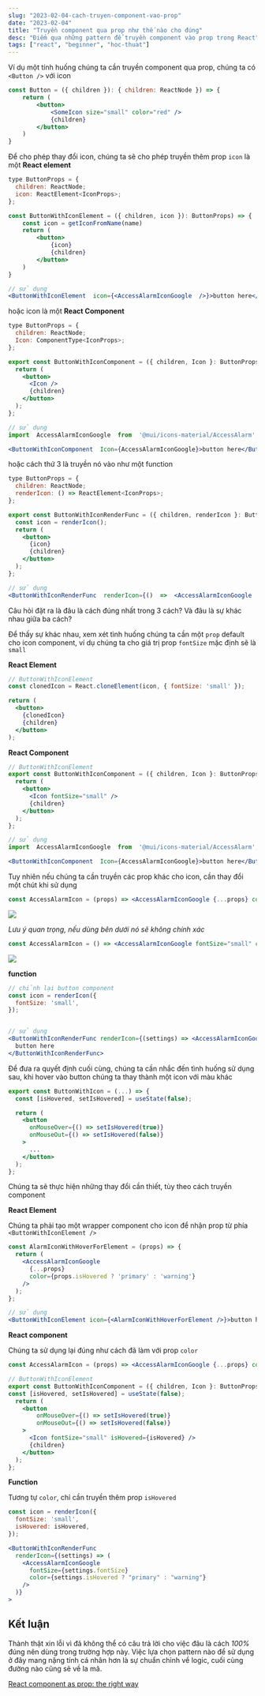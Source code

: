 ```yaml
---
slug: "2023-02-04-cach-truyen-component-vao-prop"
date: "2023-02-04"
title: "Truyền component qua prop như thế nào cho đúng"
desc: "Điểm qua những pattern để truyền component vào prop trong React"
tags: ["react", "beginner", "hoc-thuat"]
---
```


Ví dụ một tính huống chúng ta cần truyền component qua prop, chúng ta có `<Button />` với icon

```jsx
const Button = ({ children }): { children: ReactNode }) => {
	return (
		<button>
			<SomeIcon size="small" color="red" />
			{children}
		</button>
	)
}
```

Để cho phép thay đổi icon, chúng ta sẽ cho phép truyền thêm prop `icon` là một **React element**

```jsx
type ButtonProps = {
  children: ReactNode;
  icon: ReactElement<IconProps>;
};

const ButtonWithIconElement = ({ children, icon }): ButtonProps) => {
	const icon = getIconFromName(name)
	return (
		<button>
			{icon}
			{children}
		</button>
	)
}

// sử dụng
<ButtonWithIconElement  icon={<AccessAlarmIconGoogle  />}>button here</ButtonWithIconElement>
```

hoặc icon là một **React Component**

```jsx
type ButtonProps = {
  children: ReactNode;
  Icon: ComponentType<IconProps>;
};

export const ButtonWithIconComponent = ({ children, Icon }: ButtonProps) => {
  return (
    <button>
      <Icon />
      {children}
    </button>
  );
};

// sử dụng
import  AccessAlarmIconGoogle  from  '@mui/icons-material/AccessAlarm';

<ButtonWithIconComponent  Icon={AccessAlarmIconGoogle}>button here</ButtonWithIconComponent>;
```

hoặc cách thứ 3 là truyền nó vào như một function

```jsx
type ButtonProps = {
  children: ReactNode;
  renderIcon: () => ReactElement<IconProps>;
};

export const ButtonWithIconRenderFunc = ({ children, renderIcon }: ButtonProps) => {
  const icon = renderIcon();
  return (
    <button>
      {icon}
      {children}
    </button>
  );
};

// sử dụng
<ButtonWithIconRenderFunc  renderIcon={()  =>  <AccessAlarmIconGoogle  />}>button here</ButtonWithIconRenderFunc>
```

Câu hỏi đặt ra là đâu là cách đúng nhất trong 3 cách? Và đâu là sự khác nhau giữa ba cách?

Để thấy sự khác nhau, xem xét tình huống chúng ta cần một `prop` default cho icon component, ví dụ chúng ta cho giá trị prop `fontSize` mặc định sẽ là `small`

**React Element**

```jsx
// ButtonWithIconElement
const clonedIcon = React.cloneElement(icon, { fontSize: 'small' });

return (
  <button>
    {clonedIcon}
    {children}
  </button>
);
```

**React Component**

```jsx
// ButtonWithIconElement
export const ButtonWithIconComponent = ({ children, Icon }: ButtonProps) => {
  return (
    <button>
      <Icon fontSize="small" />
      {children}
    </button>
  );
};

// sử dụng
import  AccessAlarmIconGoogle  from  '@mui/icons-material/AccessAlarm';

<ButtonWithIconComponent  Icon={AccessAlarmIconGoogle}>button here</ButtonWithIconComponent>;
```

Tuy nhiên nếu chúng ta cần truyền các prop khác cho icon, cần thay đổi một chút khi sử dụng

```jsx
const AccessAlarmIcon = (props) => <AccessAlarmIconGoogle {...props} color="error" />;
```
![](https://www.developerway.com/assets/components-in-props/mental-circle-with-props-example.png)

*Lưu ý quan trọng, nếu dùng bên dưới nó sẽ không chính xác*

```jsx
const AccessAlarmIcon = () => <AccessAlarmIconGoogle fontSize="small" color="error" />;
```

![](https://www.developerway.com/assets/components-in-props/mental-circle-example.png)

**function**

```jsx
// chỉnh lại button component
const icon = renderIcon({
  fontSize: 'small',
});


// sử dụng
<ButtonWithIconRenderFunc renderIcon={(settings) => <AccessAlarmIconGoogle fontSize={settings.fontSize} color="success" />}>
  button here
</ButtonWithIconRenderFunc>
```

Để đưa ra quyết định cuối cùng, chúng ta cần nhắc đến tình huống sử dụng sau, khi hover vào button chúng ta thay thành một icon với màu khác

```jsx
export const ButtonWithIcon = (...) => {
  const [isHovered, setIsHovered] = useState(false);

  return (
    <button
      onMouseOver={() => setIsHovered(true)}
      onMouseOut={() => setIsHovered(false)}
    >
      ...
    </button>
  );
};
```

Chúng ta sẽ thực hiện những thay đổi cần thiết, tùy theo cách truyền component

**React Element**

Chúng ta phải tạo một wrapper component cho icon để nhận prop từ phía `<ButtonWithIconElement />`

```jsx
const AlarmIconWithHoverForElement = (props) => {
  return (
    <AccessAlarmIconGoogle
      {...props}
      color={props.isHovered ? 'primary' : 'warning'}
    />
  );
};

// sử dụng
<ButtonWithIconElement icon={<AlarmIconWithHoverForElement />}>button here</ButtonWithIconElement>
```

**React component**

Chúng ta sử dụng lại đúng như cách đã làm với prop `color`

```jsx
const AccessAlarmIcon = (props) => <AccessAlarmIconGoogle {...props} color="error" />;

// ButtonWithIconElement
export const ButtonWithIconComponent = ({ children, Icon }: ButtonProps) => {
const [isHovered, setIsHovered] = useState(false);
  return (
    <button
	    onMouseOver={() => setIsHovered(true)}
	    onMouseOut={() => setIsHovered(false)}
    >
      <Icon fontSize="small" isHovered={isHovered} />
      {children}
    </button>
  );
};
```

**Function**

Tương tự `color`, chỉ cần truyền thêm prop `isHovered`

```jsx
const icon = renderIcon({
  fontSize: 'small',
  isHovered: isHovered,
});

<ButtonWithIconRenderFunc
  renderIcon={(settings) => (
    <AccessAlarmIconGoogle
      fontSize={settings.fontSize}
      color={settings.isHovered ? "primary" : "warning"}
    />
  )}
>
```

## Kết luận

Thành thật xin lỗi vì đã không thể có câu trả lời cho việc đâu là cách *100%* đúng nên dùng trong trường hợp này. Việc lựa chọn pattern nào để sử dụng ở đây mang nặng tính cá nhân hơn là sự chuẩn chỉnh về logic, cuối cùng đường nào cũng sẽ về la mã.

[React component as prop: the right way](https://www.developerway.com/posts/react-component-as-prop-the-right-way)